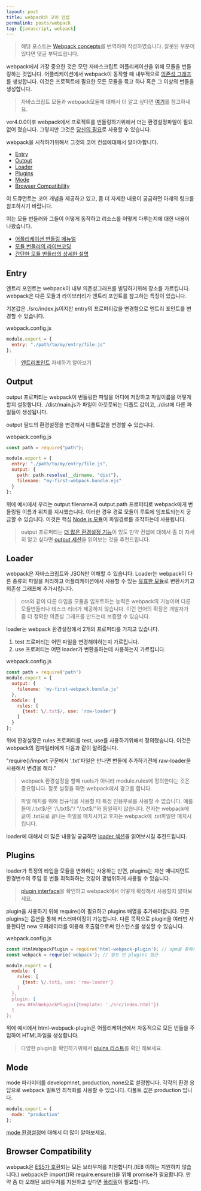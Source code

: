 ```yaml
---
layout: post
title: webpack의 코어 컨셉
permalink: posts/webpack
tag: [javascript, webpack]
---
```


> 해당 포스트는 [Webpack concepts](https://webpack.js.org/concepts/)를 번역하여 작성하였습니다. 잘못된 부분이 있다면 댓글 부탁드립니다.

webpack에서 가장 중요한 것은 모던 자바스크립트 어플리케이션을 위해 모듈을 번들링하는 것입니다. 어플리케이션에서 webpack이 동작할 때 내부적으로 [의존성 그래프](https://webpack.js.org/concepts/dependency-graph/)를 생성합니다. 이것은 프로젝트에 필요한 모든 모듈을 묶고 하나 혹은 그 이상의 번들을 생성합니다.

> 자바스크립트 모듈과 webpack모듈에 대해서 더 알고 싶다면 [여기](https://webpack.js.org/concepts/modules/)를 참고하세요.

ver4.0.0이후 webpack에서 프로젝트를 번들링하기위해서 더는 환경설정파일이 필요없어 졌습니다. 그렇지만 그것은 [당신의 필요](https://webpack.js.org/configuration/)로 사용할 수 있습니다.

webpack을 시작하기위해서 그것의 코어 컨셉에대해서 알아야합니다.

- [Entry](#Entry)
- [Output](#Output)
- [Loader](#Loader)
- [Plugins](#Plugins)
- [Mode](#Mode)
- [Browser Compatibility](#BrowserCompatibility)

이 도큐먼트는 코어 개념을 제공하고 있고, 좀 더 자세한 내용이 궁금하면 아래의 링크를 참조하시기 바랍니다.

이는 모듈 번들러와 그들이 어떻게 동작하고 리소스를 어떻게 다루는지에 대한 내용이 나왔습니다.

- [어플리케이션 번들링 메뉴얼](https://www.youtube.com/watch?v=UNMkLHzofQI)
- [모듈 번들러의 라이브코딩](https://www.youtube.com/watch?v=Gc9-7PBqOC8)
- [간단한 모듈 번들러의 상세한 설명](https://github.com/ronami/minipack)

<a name="Entry"></a>

## Entry

엔트리 포인트는 webpack이 내부 의존성그래프를 빌딩하기위해 장소를 가르킵니다. webpack은 다른 모듈과 라이브러리가 엔트리 포인트를 참고하는 특징이 있습니다.

기본값은 ./src/index.js이지만 entry의 프로퍼티값을 변경함으로 엔트리 포인트를 변경할 수 있습니다.

webpack.config.js

```javascript
module.export = {
  entry: "./path/to/my/entry/file.js"
};
```

> [엔트리포인트](https://webpack.js.org/concepts/entry-points/) 자세하기 알아보기

<a name="Output"></a>

## Output

output 프로퍼티는 webpack이 번들링한 파일을 어디에 저장하고 파일이름을 어떻게 할지 설정합니다. ./dist/main.js가 파일이 아웃풋되는 디폴트 값이고, ./dist에 다른 파일들이 생성됩니다.

output 필드의 환경설정을 변경해서 디폴트값을 변경할 수 있습니다.

webpack.config.js

```javascript
const path = require("path");

module.export = {
  entry: "./path/to/my/entry/file.js",
  output: {
    path: path.resolve(__dirname, "dist"),
    filename: "my-first-webpack.bundle.ejs"
  }
};
```

위에 예시에서 우리는 output.filename과 output.path 프로퍼티로 webpack에게 번들링될 이름과 위치를 지시했습니다. 이러한 경우 경로 모듈이 루트에 임포트되는지 궁금할 수 있습니다. 이것은 핵심 [Node.js 모듈](https://nodejs.org/api/modules.html)이 파일경로를 조작하는데 사용됩니다.

> output 프로퍼티는 [더 많은 환경설정 기능](https://webpack.js.org/configuration/output/)이 있도 만약 컨셉에 대해서 좀 더 자세히 알고 싶다면 [output 세션](https://webpack.js.org/concepts/output/)을 읽어보는 것을 추천드립니다.

<a name="Loader"></a>

## Loader

webpack은 자바스크립트와 JSON만 이해할 수 있습니다. Loader는 webpack이 다른 종류의 파일을 처리하고 어플리케이션에서 사용할 수 있는 [유효한 모듈](https://webpack.js.org/concepts/modules/)로 변환시키고 의존성 그래프에 추가시킵니다.

> css와 같이 다른 타입을 모듈을 입포트하는 능력은 webpack의 기능이며 다른 모듈번들러나 테스크 러너가 제공하지 않습니다. 이런 언어의 확장은 개발자가 좀 더 정확한 의존성 그래프를 만드는데 보증할 수 있습니다.

loader는 webpack 환경설정에서 2개의 프로퍼티를 가지고 있습니다.

1. test 프로퍼티는 어떤 파일을 변경해야하는지 가르킵니다.
2. use 프로퍼티는 어떤 loader가 변환을하는데 사용하는지 가르킵니다.

webpack.config.js

```javascript
const path = require('path')
module.export = {
  output: {
    filename: 'my-first-webpack.bundle.js'
  },
  module: {
    rules: [
      {test: \/.txt$/, use: 'row-loader'}
    ]
  }
};
```

위에 환경설정은 rules 프로퍼티를 test, use를 사용하기위해서 정의했습니다. 이것은 webpack의 컴파일러에게 다음과 같이 알려줍니다.

"require()/import 구문에서 '.txt'파일은 만나면 번들에 추가하기전에 raw-loader을 사용해서 변경을 해라."

> webpack 환경설정을 할때 ruels가 아니라 module.rules에 정의한다는 것은 중요합니다. 잘못 설정을 하면 webpack에서 경고를 합니다.

> 파일 매치를 위해 정규식을 사용할 때 특정 인용부로를 사용할 수 없습니다. 예를 들어 \/.txt$/은 '/\.txt$/'/ "/\.txt\$/"와 동일하지 않습니다. 전자는 webpack에 끝이 .txt으로 끝나는 파일을 매치시키고 후자는 webpack에 .txt파일만 매치시킵니다.

loader에 대해서 더 많은 내용일 궁금하면 [loader 섹션](https://webpack.js.org/concepts/loaders/)을 읽어보시길 추천드립니다.

<a name="Plugins"></a>

## Plugins

loader가 특정의 타입을 모듈을 변화하는 사용하는 반면, plugins는 자산 매니지먼트 환경변수의 주입 등 번들 최척화하는 것같이 광범위하게 사용될 수 있습니다.

> [plugin interface](https://webpack.js.org/api/plugins/)을 확인하고 webpack에서 어떻게 확장해서 사용할지 알아보세요.

plugin을 사용하기 위해 require()이 필요하고 plugins 배열을 추가해야합니다. 모든 plugins는 옵션을 통해 커스터마이징이 가능합니다. 다른 목적으로 plugin을 여러번 사용한다면 new 오퍼레이터를 이용해 호출함으로써 인스턴스를 생성할 수 있습니다.

webpack.config.js

```javascript
const HtmlWebpackPlugin = require('html-webpack-plugin'); // npm을 통해서 설치 필요
const webpack = requrie('webpack'); // 빌트 인 plugins 접근

module.export = {
  module: {
    rules: [
      {test: \/.txt$, use: 'raw-loader'}
    ]
  },
  plugin: [
    new HtmlWebpackPlugin({template: './src/index.html'})
  ]
};
```

위에 예시에서 html-webpack-plugin은 어플리케이션에서 자동적으로 모든 번들을 주입하여 HTML파일을 생성합니다.

> 다양한 plugin을 확인하기위해서 [pluins 리스트](https://webpack.js.org/plugins/)를 확인 해보세요.

<a name="Mode"></a>

## Mode

mode 파라미터를 developmnet, production, none으로 설정합니다. 각각의 환경 응답으로 webpack 빌트인 최적화를 사용할 수 있습니다. 디폴트 값은 production 입니다.

```javascript
module.export = {
  mode: "production"
};
```

[mode 환경설정](https://webpack.js.org/configuration/mode/)에 대해서 더 많이 알아보세요.

<a name="BrowserCompatibility"></a>

## Browser Compatibility

webpack은 [ES5가 호환](https://kangax.github.io/compat-table/es5/)되는 모든 브라우저를 지원합니다.(IE8 이하는 지원하지 않습니다.) webpack은 import()와 require.ensure()을 위해 promise가 필요합니다. 만약 좀 더 오래된 브라우저를 지원하고 싶다면 [폴리필](https://webpack.js.org/guides/shimming/)이 필요합니다.
